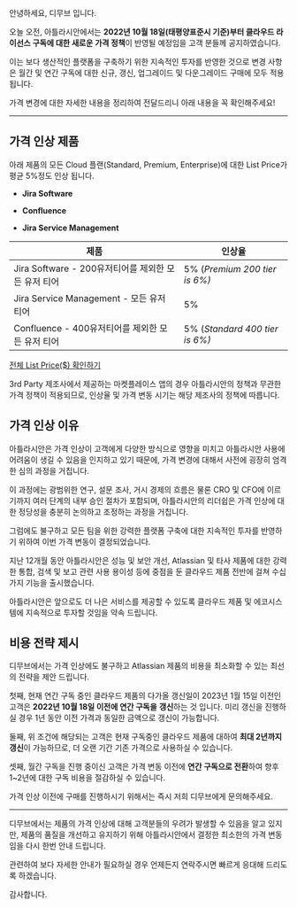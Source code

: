 
안녕하세요, 디무브 입니다.

오늘 오전, 아틀라시안에서는 **2022년 10월 18일(태평양표준시 기준)부터 클라우드 라이선스 구독에 대한 새로운 가격 정책**이 반영될 예정임을 고객 분들께 공지하였습니다.

이는 보다 생산적인 플랫폼을 구축하기 위한 지속적인 투자를 반영한 것으로 변경 사항은 월간 및 연간 구독에 대한 신규, 갱신, 업그레이드 및 다운그레이드 구매에 모두 적용됩니다.

가격 변경에 대한 자세한 내용을 정리하여 전달드리니 아래 내용을 꼭 확인해주세요!

----------

## 가격 인상 제품

아래 제품의 모든 Cloud 플랜(Standard, Premium, Enterprise)에 대한 List Price가 평균 5%정도 인상 됩니다.

-   **Jira Software**
    
-   **Confluence**
    
-   **Jira Service Management**

| **제품** | **인상율** |
|--|--|
| Jira Software - 200유저티어를 제외한 모든 유저 티어 | 5% (_Premium 200 tier is 6%)_ |
| Jira Service Management - 모든 유저 티어 | 5% |
| Confluence - 400유저티어를 제외한 모든 유저 티어 | 5% (_Standard 400 tier is 6%)_|
    

[전체 List Price($) 확인하기](https://www.atlassian.com/licensing/future-pricing/cloud-pricing/pricing-tables "https://www.atlassian.com/licensing/future-pricing/cloud-pricing/pricing-tables")

3rd Party 제조사에서 제공하는 마켓플레이스 앱의 경우 아틀라시안의 정책과 무관한 가격 정책이 적용되므로, 인상율 및 가격 변동 시기는 해당 제조사의 정책에 따릅니다.


## 가격 인상 이유

아틀라시안은 가격 인상이 고객에게 다양한 방식으로 영향을 미치고 아틀라시안 사용에 어려움이 생길 수 있음을 인지하고 있기 때문에, 가격 변경에 대해서 사전에 굉장히 엄격한 심의 과정을 거칩니다.

이 과정에는 광범위한 연구, 설문 조사, 거시 경제의 흐름은 물론 CRO 및 CFO에 이르기까지 여러 단계의 내부 승인 절차가 포함되며, 아틀라시안의 리더쉽은 가격 인상에 대한 정당성을 충분히 논의하고 조정하는 과정을 거칩니다.

그럼에도 불구하고 모든 팀을 위한 강력한 플랫폼 구축에 대한 지속적인 투자를 반영하기 위하여 이번 가격 변동이 결정되었습니다.

지난 12개월 동안 아틀라시안은 성능 및 보안 개선, Atlassian 및 타사 제품에 대한 강력한 통합, 검색 및 보고 관련 사용 용이성 등에 중점을 둔 클라우드 제품 전반에 걸쳐 수십 가지 기능을 출시했습니다.

아틀라시안은 앞으로도 더 나은 서비스를 제공할 수 있도록 클라우드 제품 및 에코시스템에 지속적으로 투자할 것임을 약속 드립니다.

## 비용 전략 제시

디무브에서는 가격 인상에도 불구하고 Atlassian 제품의 비용을 최소화할 수 있는 최선의 전략을 제안 드립니다.

첫째, 현재 연간 구독 중인 클라우드 제품의 다가올 갱신일이 2023년 1월 15일 이전인 고객은 **2022년 10월 18일 이전에 연간 구독을** **갱신**하는 것 입니다. 미리 갱신을 진행하실 경우 1년 동안 이전 가격과 동일한 금액으로 갱신이 가능합니다.

둘째, 위 조건에 해당되는 고객은 현재 구독중인 클라우드 제품에 대하여 **최대 2년까지 갱신**이 가능하므로, 더 오랜 기간 기존 가격으로 사용하실 수 있습니다.

셋째, 월간 구독을 진행 중이신 고객은 가격 변동 이전에 **연간 구독으로 전환**하여 향후 1~2년에 대한 구독 비용을 절감하실 수 있습니다.

가격 인상 이전에 구매를 진행하시기 위해서는 즉시 저희 디무브에게 문의해주세요.

----------

디무브에서는 제품의 가격 인상에 대해 고객분들의 우려가 발생할 수 있음을 알고 있지만, 제품의 품질을 개선하고 유지하기 위해 아틀라시안에서 결정한 최소한의 가격 변동임을 다시 한번 안내 드립니다.

관련하여 보다 자세한 안내가 필요하실 경우 언제든지 연락주시면 빠르게 응대해 드리도록 하겠습니다.

감사합니다.
<!--stackedit_data:
eyJoaXN0b3J5IjpbLTc2Njk2MDYxNCw0OTc4MTg4MTBdfQ==
-->